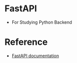 # FastAPI
- For Studying Python Backend

# Reference
- [FastAPI documentation](https://fastapi.tiangolo.com/ko/)
